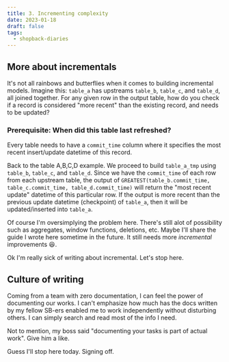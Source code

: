 ```yaml
---
title: 3. Incrementing complexity
date: 2023-01-18
draft: false
tags:
  - shopback-diaries
---
```

## More about incrementals

It's not all rainbows and butterflies when it comes to building incremental models. Imagine this: `table_a` has upstreams `table_b`, `table_c`, and `table_d`, all joined together. For any given row in the output table, how do you check if a record is considered "more recent" than the existing record, and needs to be updated?

### Prerequisite: When did this table last refreshed?

Every table needs to have a `commit_time` column where it specifies the most recent insert/update datetime of this record.

Back to the table A,B,C,D example. We proceed to build `table_a_tmp` using `table_b`, `table_c`, and `table_d`. Since we have the `commit_time` of each row from each upstream table, the output of `GREATEST(table_b.commit_time, table_c.commit_time, table_d.commit_time)` will return the "most recent update" datetime of this particular row. If the output is more recent than the previous update datetime (checkpoint) of `table_a`, then it will be updated/inserted into `table_a`.

Of course I'm oversimplying the problem here. There's still alot of possibility such as aggregates, window functions, deletions, etc. Maybe I'll share the guide I wrote here sometime in the future. It still needs more _incremental_ improvements 😆.

Ok I'm really sick of writing about incremental. Let's stop here.

## Culture of writing

Coming from a team with zero documentation, I can feel the power of documenting our works. I can't emphasize how much has the docs written by my fellow SB-ers enabled me to work independently without disturbing others. I can simply search and read most of the info I need.

Not to mention, my boss said "documenting your tasks is part of actual work". Give him a like.

Guess I'll stop here today. Signing off.

